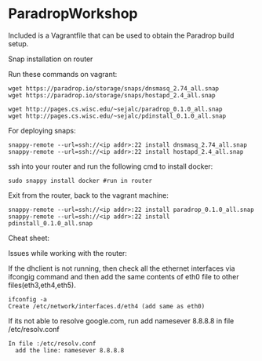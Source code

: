 # ParadropWorkshop

Included is a Vagrantfile that can be used to obtain the Paradrop build setup.

Snap installation on router

Run these commands on vagrant:
```
wget https://paradrop.io/storage/snaps/dnsmasq_2.74_all.snap
wget https://paradrop.io/storage/snaps/hostapd_2.4_all.snap

wget http://pages.cs.wisc.edu/~sejalc/paradrop_0.1.0_all.snap
wget http://pages.cs.wisc.edu/~sejalc/pdinstall_0.1.0_all.snap
```

For deploying snaps:
```
snappy-remote --url=ssh://<ip addr>:22 install dnsmasq_2.74_all.snap
snappy-remote --url=ssh://<ip addr>:22 install hostapd_2.4_all.snap
```

ssh into your router and run the following cmd to install docker:
```
sudo snappy install docker #run in router
```

Exit from the router, back to the vagrant machine:
```
snappy-remote --url=ssh://<ip addr>:22 install paradrop_0.1.0_all.snap
snappy-remote --url=ssh://<ip addr>:22 install pdinstall_0.1.0_all.snap 
```
Cheat sheet:

Issues while working with the router:

If the dhclient is not running, then check all the ethernet interfaces via ifcongig command and then add the same contents of eth0 file to other files(eth3,eth4,eth5).
```
ifconfig -a
Create /etc/network/interfaces.d/eth4 (add same as eth0)
```
If its not able to resolve google.com, run add namesever 8.8.8.8 in file /etc/resolv.conf 
```
In file :/etc/resolv.conf 
  add the line: namesever 8.8.8.8

```

